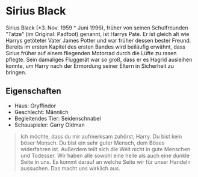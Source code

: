 # Sirius Black
Sirius Black (*3. Nov. 1959 † Juni 1996), früher von seinen Schulfreunden "Tatze" (im Original: Padfoot) genannt, ist Harrys Pate. Er ist gleich alt wie Harrys getöteter Vater James Potter und war früher dessen bester Freund. Bereits im ersten Kapitel des ersten Bandes wird beiläufig erwähnt, dass Sirius früher auf einem fliegenden Motorrad durch die Lüfte zu rasen pflegte. Sein damaliges Fluggerät war so groß, dass er es Hagrid ausleihen konnte, um Harry nach der Ermordung seiner Eltern in Sicherheit zu bringen.
## Eigenschaften
* Haus: Gryffindor
* Geschlecht: Männlich
* Begleitendes Tier: Seidenschnabel
* Schauspieler: Garry Oldman
> Ich möchte, dass du mir aufmerksam zuhörst, Harry. Du bist kein böser Mensch. Du bist ein 
> sehr guter Mensch, dem Böses widerfahren ist. Außerdem teilt sich die Welt nicht in gute 
> Menschen und Todesser. Wir haben alle sowohl eine helle als auch eine dunkle Seite in uns. 
> Es kommt darauf an welche Seite wir für unser Handeln aussuchen. Das macht uns wirklich aus.